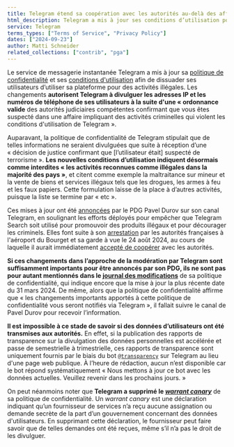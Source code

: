 ```yaml
---
title: Telegram étend sa coopération avec les autorités au-delà des affaires de terrorisme
html_description: Telegram a mis à jour ses conditions d’utilisation pour permettre le partage avec les autorités des adresses IP et numéros de téléphone des utilisateurs qui violent ses conditions d’utilisation.
service: Telegram
terms_types: ["Terms of Service", "Privacy Policy"]
dates: ["2024-09-23"]
author: Matti Schneider
related_collections: ["contrib", "pga"]
---
```


Le service de messagerie instantanée Telegram a mis à jour sa [politique de confidentialité](https://github.com/OpenTermsArchive/contrib-versions/commit/9d484c869600b6e817b263b6919e20a5cd7c9c70#diff-e94a4eda2e65a52b5a52c13037a8d5f4e7f2aaffeba6dd83bb361ab973157019R235) et ses [conditions d'utilisation](https://github.com/OpenTermsArchive/contrib-versions/commit/1a3a08b4f4a4a12fbae84197af7f4bcef0c36cc9#diff-e71804c4c17b46bdab60adfe08be9314a2cdbd028d3ce524695c844c40e643b4R9) afin de dissuader ses utilisateurs d’utiliser sa plateforme pour des activités illégales. Les changements **autorisent Telegram à divulguer les adresses IP et les numéros de téléphone de ses utilisateurs à la suite d'une « ordonnance valide** des autorités judiciaires compétentes confirmant que vous êtes suspecté dans une affaire impliquant des activités criminelles qui violent les conditions d'utilisation de Telegram ».

Auparavant, la politique de confidentialité de Telegram stipulait que de telles informations ne seraient divulguées que suite à réception d’une « décision de justice confirmant que [l’utilisateur était] suspecté de terrorisme ». **Les nouvelles conditions d’utilisation indiquent désormais comme interdites « les activités reconnues comme illégales dans la majorité des pays »**, et citent comme exemple la maltraitance sur mineur et la vente de biens et services illégaux tels que les drogues, les armes à feu et les faux papiers. Cette formulation laisse de la place à d’autres activités, puisque la liste se termine par « etc ».

Ces mises à jour ont été [annoncées](https://t.me/durov/345) par le PDG Pavel Durov sur son canal Telegram, en soulignant les efforts déployés pour empêcher que Telegram Search soit utilisé pour promouvoir des produits illégaux et pour décourager les criminels. Elles font suite à son [arrestation](https://www.tribunal-de-paris.justice.fr/sites/default/files/2024-08/2024-08-26%20-%20CP%20TELEGRAM%20.pdf) par les autorités françaises à l'aéroport du Bourget et sa garde à vue le 24 août 2024, au cours de laquelle il aurait immédiatement [accepté de coopérer](https://www.lemonde.fr/societe/article/2024/09/13/apres-l-arrestation-de-pavel-durov-le-sursaut-de-cooperation-de-telegram-avec-les-autorites-judiciaires-en-france-et-en-belgique_6316647_3224.html) avec les autorités.

**Si ces changements dans l’approche de la modération par Telegram sont suffisamment importants pour être annoncés par son PDG, ils ne sont pas pour autant mentionnés dans le [journal des modifications](https://github.com/OpenTermsArchive/contrib-versions/blob/1a3a08b4f4a4a12fbae84197af7f4bcef0c36cc9/Telegram/Privacy%20Policy.md#11-changes-to-this-privacy-policy)** de sa politique de confidentialité, qui indique encore que la mise à jour la plus récente date du 31 mars 2024. De même, alors que la politique de confidentialité affirme que « les changements importants apportés à cette politique de confidentialité vous seront notifiés via Telegram », il fallait suivre le canal de Pavel Durov pour recevoir l’information.

**Il est impossible à ce stade de savoir si des données d’utilisateurs ont été transmises aux autorités.** En effet, si la publication des rapports de transparence sur la divulgation des données personnelles est accélérée et passe de semestrielle à trimestrielle, ces rapports de transparence sont uniquement fournis par le biais du bot [`@transparency`](https://t.me/transparency) sur Telegram au lieu d'une page web publique. À l’heure de rédaction, aucun n’est disponible car le bot répond systématiquement « Nous mettons à jour ce bot avec les données actuelles. Veuillez revenir dans les prochains jours. »

On peut néanmoins noter que **Telegram a supprimé le [_warrant canary_](https://en.wikipedia.org/wiki/Warrant_canary)** de sa politique de confidentialité. Un _warrant canary_ est une déclaration indiquant qu’un fournisseur de services n’a reçu aucune assignation ou demande secrète de la part d’un gouvernement concernant des données d'utilisateurs. En supprimant cette déclaration, le fournisseur peut faire savoir que de telles demandes ont été reçues, même s’il n’a pas le droit de les divulguer.
